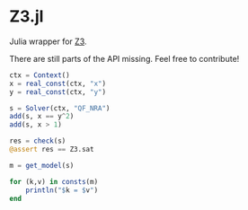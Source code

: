 # Z3.jl
Julia wrapper for [Z3](https://github.com/Z3Prover/z3).

There are still parts of the API missing. Feel free to contribute!

```julia
ctx = Context()
x = real_const(ctx, "x")
y = real_const(ctx, "y")

s = Solver(ctx, "QF_NRA")
add(s, x == y^2)
add(s, x > 1)

res = check(s)
@assert res == Z3.sat

m = get_model(s)

for (k,v) in consts(m)
    println("$k = $v")
end
```
